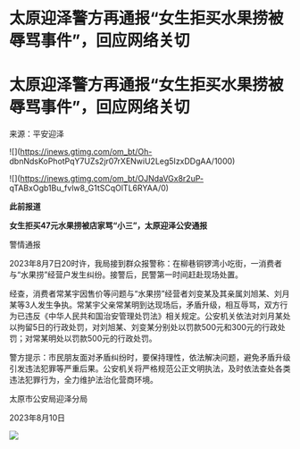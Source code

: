 # 太原迎泽警方再通报“女生拒买水果捞被辱骂事件”，回应网络关切

# 太原迎泽警方再通报“女生拒买水果捞被辱骂事件”，回应网络关切

来源：平安迎泽

![](https://inews.gtimg.com/om_bt/Oh-
dbnNdsKoPhotPqY7UZs2jr07rXENwiU2Leg5IzxDDgAA/1000)

![](https://inews.gtimg.com/om_bt/OJNdaVGx8r2uP-
qTABxOgb1Bu_fvlw8_G1tSCqOlTL6RYAA/0)

**此前报道**

**女生拒买47元水果捞被店家骂“小三”，太原迎泽公安通报**

警情通报

2023年8月7日20时许，我局接到群众报警称：在柳巷铜锣湾小吃街，一消费者与“水果捞”经营户发生纠纷。接警后，民警第一时间赶赴现场处置。

经查，消费者常某宇因售价等问题与“水果捞”经营者刘变某及其亲属刘旭某、刘月某等3人发生争执。常某宇父亲常某明到达现场后，矛盾升级，相互辱骂，双方行为已违反《中华人民共和国治安管理处罚法》相关规定。公安机关依法对刘月某处以拘留5日的行政处罚，对刘旭某、刘变某分别处以罚款500元和300元的行政处罚；对常某明处以罚款500元的行政处罚。

警方提示：市民朋友面对矛盾纠纷时，要保持理性，依法解决问题，避免矛盾升级引发违法犯罪等严重后果。公安机关将严格规范公正文明执法，及时依法查处各类违法犯罪行为，全力维护法治化营商环境。

太原市公安局迎泽分局

2023年8月10日

![](https://inews.gtimg.com/om_bt/O2Bf_A09PpbhIgGL2rUpkeHwiBrdo6loCW6u3U7aKvjgEAA/1000)

